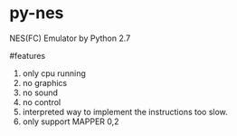 # py-nes
NES(FC) Emulator by Python 2.7

#features
1. only cpu running
2. no graphics
3. no sound
4. no control
5. interpreted way to implement the instructions too slow.
6. only support MAPPER 0,2